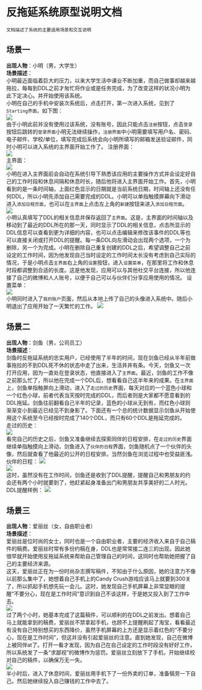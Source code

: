 # 反拖延系统原型说明文档
`文档描述了系统的主要适用场景和交互说明`

## 场景一
**出现人物**：小明（男，大学生）  
**场景描述**：  
小明最近面临着巨大的压力，以来大学生活中课业不断加重，而自己做事却越来越拖拉，每每到DDL之前才匆忙将作业或是任务完成，为了改变这样的状况小明为此下定决心。并开始使用该系统。  
小明在自己的手机中安装次系统后，点击打开，第一次进入系统，见到了`Starting界面`，如下图：  
![](prototype/Starting.png)  
由于小明此前并没有使用过该系统，没有账号，因此只能点击`注册`按钮，点击`登录`按钮后跳转的`登录界面`小明无法继续操作，`注册界面`中小明需要填写用户名、密码、电子邮件、学校/单位，填写完成后系统会向小明所填写的邮箱发送验证邮件，同时小明可以进入系统的主界面开始工作了。
注册界面：  
![](prototype/Signup.png)  
主界面：  
![](prototype/home.png)  
小明在进入主界面前会自动在系统引导下熟悉该应用的主要操作方式并会设定好自己的工作时段和休息间隔和休息时长，随后他将进入主界面开始工作。首先，小明看到的是一条时间轴，上面红色显示的日期就是当前系统日期，时间轴上还没有任何DDL，所以小明先添加自己需要完成的DDL。小明可以单指触摸屏幕向下滑动进入`添加日程页面`，也可以在`主界面`上点击左上角的`新建`按钮来进入`添加日程页面`。  
![](prototype/NewEvent.png)  
小明认真填写了DDL的相关信息并保存返回了`主界面`。这是，主界面的时间轴以及移动到了最近的DDL所在的那一天，同时显示了DDL的相关信息，点击所显示的DDL信息可以查看到更为详细的内容，也可以点击编辑来修改该事件的DDL等也可以直接关闭或打开DDL的提醒。每一条DDL向左滑动会出现两个选项，一个为删除，另一个为完成。小明在删除自己重复创建的DDL之后，希望调整自己之前设定的工作时间，因为他发现自己当时设定的工作时间太长没有考虑到自己实际的情况，于是小明点击`主界面`右上角的`设置`按钮，进入`设置菜单`，在那里将工作和休息时段都调整到合适的长度。这是他发现，应用可以与其他社交平台连接，所以他连接了自己的微博和人人账号，以便于自己可以与伙伴们分享应用使用的情况。
设置菜单：  
![](prototype/settings.png)  
小明同时进入了`我的账户`页面，然后从本地上传了自己的头像进入系统中。随后小明退出了应用开始了一天繁忙的工作。
![](prototype/userpage.png)

## 场景二
**出现人物**：剑鱼（男，公司员工）  
**场景描述**：  
剑鱼时反拖延系统的忠实用户，已经使用了半年的时间，现在剑鱼已经从半年前做事拖拉的不到DDL死不休的状态中走了出来，生活井井有条。今天，剑鱼又一次打开应用，因为一直处在登录状态，他直接进入了`主界面`。最近，剑鱼的工作不像之前那么忙了，所以他在完成一个DDL后，想看看自己这半年来的成果。在`主界面`上，剑鱼单指触屏向上滑动，进入了`走过的历史`界面，每天对应的一个蓝色小球和一个红色小球，前者代表当天按时完成的DDL，而后者则是大家都不愿意看到的DDL拖延。剑鱼往前翻看自己半年的记录，蓝色的小球从无到有，而红色小球则渐渐变小到最近已经见不到身影了。下面还有一个总的统计数据显示剑鱼从开始使用这个系统至今已经按时完成了140个DDL，而只有60个DDL是拖延完成的。  
走过的历史：  
![](prototype/statistic.png)  
看完自己的历史之后，剑鱼又准备继续去探索同伴的日程安排，在`走过的历史`界面继续单指触摸向上滑动，剑鱼进入了`伙伴的日程`界面，剑鱼随机点了一个伙伴的头像，然后就查看了他最近的公开的日程安排。当然剑鱼在浏览过程中也受益匪浅。
伙伴的日程：
![](prototype/others.png)  
![](prototype/othershome.png)  
这时，虽然没有在工作时间，剑鱼还是收到了DDL提醒，提醒自己和男朋友的约会还有两个小时就要到了，他赶紧起身准备出门和男朋友共享美好的二人时光。
DDL提醒样例：
![](Assignment%202/prototype/alert.png)

## 场景三
**出现人物**：爱丽丝（女，自由职业者）  
**场景描述**：  
爱丽丝是位时尚的女士，同时也是一个自由职业者，主要的经济收入来自于自己稿件的稿费。爱丽丝时常有多份约稿在身，DDL也是常常接二连三的出现。因此她很早就开始使用反拖延系统来帮助自己管理自己的时间，这同时也帮助她把握了自己的主要经济来源。  
这天，爱丽丝正在为一份时尚杂志撰写稿件，不知由于什么原因，她的注意力不像以前那么集中了，她想着自己手机上的Candy Crush游戏应该马上就要到300关了，所以抓起手机想先玩一会儿。这时，她发现自己手机屏幕上非常显眼的提醒“不要分心，现在是工作时间”意识到自己不该这样，于是她又投入到了工作中去。  
![](prototype/workingtime.png)  
过了两个小时，她基本完成了这篇稿件，可以顺利的在DDL之前发出。想着自己马上就能拿到的稿费，爱丽丝不禁拿起手机，也顾不上提醒刷起了淘宝，看看最近有没有自己特别想买的东西降价，虽然手机屏幕的上方还是显示着红色的“不要分心，现在是工作时间”，但这并没有引起爱丽丝的注意。直到她发现，自己在微博上被同伴at了。打开一看才发现，因为自己在自己设定的工作时段没有好好工作，所以系统发了一条“求鄙视”的微博作为惩罚。爱丽丝立刻放下了手机，开始继续校对自己的稿件，以确保万无一失。  
![](prototype/workingtime2.png)    
半小时后，进入了休息时间，爱丽丝用手机下了一份外卖的订单，准备犒劳一下自己。然后她继续投入自己赚钱的工作中去了。
